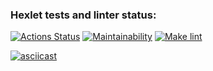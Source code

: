 ### Hexlet tests and linter status:
[![Actions Status](https://github.com/itsdorosh/frontend-project-lvl1/workflows/hexlet-check/badge.svg)](https://github.com/itsdorosh/frontend-project-lvl1/actions)
[![Maintainability](https://api.codeclimate.com/v1/badges/02d2b20fc59782184e13/maintainability)](https://codeclimate.com/github/itsdorosh/frontend-project-lvl1/maintainability)
[![Make lint](https://github.com/itsdorosh/frontend-project-lvl1/workflows/make-lint/badge.svg)](https://github.com/itsdorosh/frontend-project-lvl1/actions)

[![asciicast](https://asciinema.org/a/l83WpIgTmauRPrYwOwqi06Ema.svg)](https://asciinema.org/a/l83WpIgTmauRPrYwOwqi06Ema)

